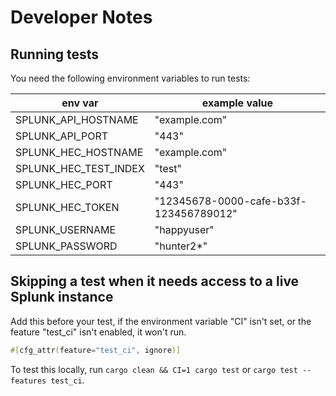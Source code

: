 # Developer Notes

## Running tests

You need the following environment variables to run tests:

| env var               | example value                          |
|      ---              |                ---                     |
| SPLUNK_API_HOSTNAME   | "example.com"                          |
| SPLUNK_API_PORT       | "443"                                  |
| SPLUNK_HEC_HOSTNAME   | "example.com"                          |
| SPLUNK_HEC_TEST_INDEX | "test"                                 |
| SPLUNK_HEC_PORT       | "443"                                  |
| SPLUNK_HEC_TOKEN      | "12345678-0000-cafe-b33f-123456789012" |
| SPLUNK_USERNAME       | "happyuser"                            |
| SPLUNK_PASSWORD       | "hunter2*"                             |

## Skipping a test when it needs access to a live Splunk instance

Add this before your test, if the environment variable "CI" isn't set, or the feature "test_ci" isn't enabled, it won't run.

```rust
#[cfg_attr(feature="test_ci", ignore)]
```

To test this locally, run `cargo clean && CI=1 cargo test` or `cargo test --features test_ci`.
